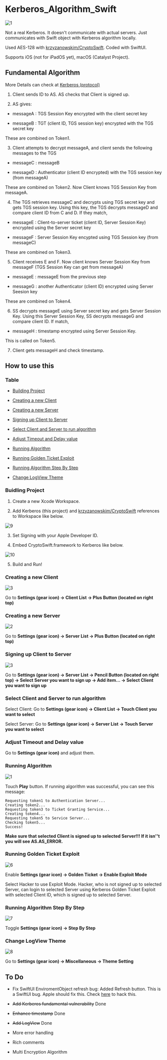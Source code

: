# Kerberos_Algorithm_Swift

![1](https://live.staticflickr.com/65535/49052608098_113f832194_o.png)

Not a real Kerberos. It doesn't communicate with actual servers. Just communicates with Swift object with Kerberos algorithm locally.

Used AES-128 with [krzyzanowskim/CryptoSwift](https://github.com/krzyzanowskim/CryptoSwift). Coded with SwiftUI.

Supports iOS (not for iPadOS yet), macOS (Catalyst Project).

## Fundamental Algorithm

More Details can check at [Kerberos (protocol)](https://en.wikipedia.org/wiki/Kerberos_(protocol))

1. Client sends ID to AS. AS checks that Client is signed up.

2. AS gives:

- messageA : TGS Session Key encrypted with the client secret key

- messageB : TGT (client ID, TGS session key) encrypted with the TGS secret key

These are combined on Token1.

3. Client attempts to decrypt messageA, and client sends the following messages to the TGS

- messageC : messageB

- messageD : Authenticator (client ID encrypted) with the TGS session key (from messageA)

These are combined on Token2. Now Client knows TGS Session Key from messageA.

4. The TGS retrieves messageC and decrypts using TGS secret key and gets TGS session key. Using this key, the TGS decrypts messageD and compare client ID from C and D. If they match,

- messageE : Client-to-server ticket (client ID, Server Session Key) encrypted using the Server secret key

- messageF : Server Session Key encypted using TGS Session key (from messageC)

These are combined on Token3.

5. Client receives E and F. Now client knows Server Session Key from messageF (TGS Session Key can get from messageA)

- messageE : messageE from the previous step

- messageG : another Authenticator (client ID) encrypted using Server Seesion key 
 
 These are combined on Token4.
 
6. SS decrypts messageE using Server secret key and gets Server Session Key. Using this Server Session Key, SS decrypts messageG and compare client ID. If match,

- messageH : timestamp encrypted using Server Session Key.

This is called on Token5.

7. Client gets messageH and check timestamp.

## How to use this

### Table

- [Building Project](#building-project)

- [Creating a new Client](#creating-a-new-client)

- [Creating a new Server](#creating-a-new-server)

- [Signing up Client to Server](#signing-up-client-to-server)

- [Select Client and Server to run algorithm](#select-client-and-server-to-run-algorithm)

- [Adjust Timeout and Delay value](#adjust-timeout-and-delay-value)

- [Running Algorithm](#running-algorithm)

- [Running Golden Ticket Exploit](#running-golden-ticket-exploit)

- [Running Algorithm Step By Step](#running-algorithm-step-by-step)

- [Change LogView Theme](#change-logView-theme)

### Buidling Project

1. Create a new Xcode Workspace.

2. Add Kerberos (this project) and [krzyzanowskim/CryptoSwift](https://github.com/krzyzanowskim/CryptoSwift) references to Workspace like below.

![9](https://live.staticflickr.com/65535/49053155291_048f5fd13b_o.png)

3. Set Signing with your Apple Developer ID.

4. Embed CryptoSwift.framework to Kerberos like below.

![10](https://live.staticflickr.com/65535/49053157401_ed62c19caf_o.png)

5. Build and Run!

### Creating a new Client

![3](https://live.staticflickr.com/65535/49027339926_3c0ebef5df_o.png)

Go to **Settings (gear icon) → Client List → Plus Button (located on right top)**

### Creating a new Server

![2](https://live.staticflickr.com/65535/49026826763_321fc957c6_o.png)

Go to **Settings (gear icon) → Server List → Plus Button (located on right top)**

### Signing up Client to Server

![3](https://live.staticflickr.com/65535/49026829953_0b71161fab_o.png)

Go to **Settings (gear icon) → Server List → Pencil Button (located on right top) → Select Server you want to sign up → Add item...  → Select Client you want to sign up**

### Select Client and Server to run algorithm

Select Client: Go to **Settings (gear icon) → Client List →  Touch Client you want to select**

Select Server: Go to **Settings (gear icon) → Server List →  Touch Server you want to select**

### Adjust Timeout and Delay value

Go to **Settings (gear icon)** and adjust them.

### Running Algorithm

![1](https://live.staticflickr.com/65535/49027558547_7b447e8948_o.png)

Touch **Play** button. If running algorithm was successful, you can see this message:

```
Requesting token1 to Authentication Server...
Creating token2...
Requesting token3 to Ticket Granting Service...
Creating token4...
Requesting token5 to Service Server...
Checking token5...
Success!
```

**Make sure that selected Client is signed up to selected Server!!! If it isn''t you will see AS.AS_ERROR.**

### Running Golden Ticket Exploit

![6](https://live.staticflickr.com/65535/49027566752_c45e020193_o.png)

Enable **Settings (gear icon) → Golden Ticket → Enable Exploit Mode**

Select Hacker to use Exploit Mode. Hacker, who is not signed up to selected Server, can login to selected Server using Kerberos Golden Ticket Exploit with selected Client ID, which is signed up to selected Server.

### Running Algorithm Step By Step

![7](https://live.staticflickr.com/65535/49053339987_d73435f460_o.png)

Toggle **Settings (gear icon) → Step By Step**

### Change LogView Theme

![8](https://live.staticflickr.com/65535/49053349852_b3bd1c7b8f_o.png)

Go to **Settings (gear icon) → Miscellaneous →  Theme Setting**

## To Do

- Fix SwiftUI EnviromentObject refresh bug: Added Refresh button. This is a SwiftUI bug. Apple should fix this. Check [here](https://stackoverflow.com/questions/57727478/refreshing-a-swiftui-list) to hack this.

- ~~Add Kerberos fundamental vulnerability~~ Done

- ~~Enhance timestamp~~ Done

- ~~Add LogView~~ Done

- More error handling

- Rich comments

- Multi Encryption Algorithm

